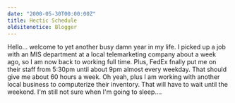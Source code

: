 ```yaml
---
date: "2000-05-30T00:00:00Z"
title: Hectic Schedule
oldsitenotice: Blogger
---
```

Hello... welcome to yet another busy damn year in my life. I picked up a job with an MIS department at a local telemarketing company about a week ago, so I am now back to working full time. Plus, FedEx fnally put me on their staff from 5:30pm until about 9pm almost every weekday. That should give me about 60 hours a week. Oh yeah, plus I am working with another local business to computerize their inventory. That will have to wait until the weekend. I'm still not sure when I'm going to sleep.... 
